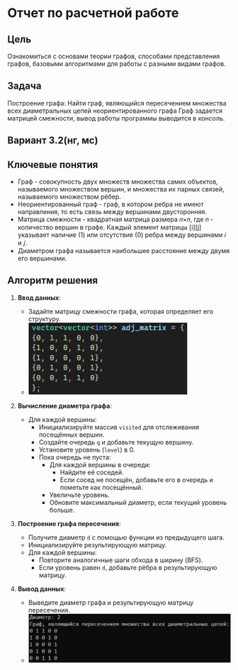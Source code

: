 # Отчет по расчетной работе 

## Цель
Ознакомиться с основами теории графов, способами представления графов, базовыми алгоритмами для работы с разными видами графов.

## Задача
Построение графа: Найти граф, являющийся пересечением множества всех диаметральных цепей неориентированного графа Граф задается матрицей смежности, вывод работы программы выводится в консоль.
## Вариант 3.2(нг, мс)

## Ключевые понятия
- Граф - совокупность двух множеств множества самих объектов, называемого множеством вершин, и множества их парных связей, называемого множеством рёбер.
- Неориентированный граф - граф, в котором ребра не имеют направления, то есть связь между вершинами двусторонняя.
- Матрица смежности - квадратная матрица размера 𝑛×𝑛, где 𝑛 - количество вершин в графе. Каждый элемент матрицы [i][j] указывает наличие (1) или отсутствие (0) ребра между вершинами 𝑖 и 𝑗.
- Диаметром графа называется наибольшее расстояние между двумя его вершинами.

## Алгоритм решения

1. **Ввод данных**:
   - Задайте матрицу смежности графа, которая определяет его структуру.
   - ![](1_.png)

2. **Вычисление диаметра графа**:
   - Для каждой вершины:
     - Инициализируйте массив `visited` для отслеживания посещённых вершин.
     - Создайте очередь `q` и добавьте текущую вершину.
     - Установите уровень (`level`) в 0.
     - Пока очередь не пуста:
       - Для каждой вершины в очереди:
         - Найдите её соседей.
         - Если сосед не посещён, добавьте его в очередь и пометьте как посещённый.
       - Увеличьте уровень.
       - Обновите максимальный диаметр, если текущий уровень больше.

3. **Построение графа пересечения**:
   - Получите диаметр `d` с помощью функции из предыдущего шага.
   - Инициализируйте результирующую матрицу.
   - Для каждой вершины:
     - Повторите аналогичные шаги обхода в ширину (BFS).
     - Если уровень равен `d`, добавьте рёбра в результирующую матрицу.

4. **Вывод данных**:
   - Выведите диаметр графа и результирующую матрицу пересечения.
   - ![](2_.png)
